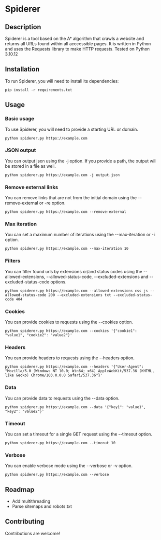 # Spiderer
## Description
Spiderer is a tool based on the A* algorithm that crawls a website and returns all URLs found within all acccessible pages. 
It is written in Python and uses the Requests library to make HTTP requests.
Tested on Python 3.10.12

## Installation
To run Spiderer, you will need to install its dependencies:
```
pip install -r requirements.txt
```

## Usage
### Basic usage
To use Spiderer, you will need to provide a starting URL or domain. 
```
python spiderer.py https://example.com 
```
### JSON output
You can output json using the -j option. If you provide a path, the output will be stored in a file as well.
```
python spiderer.py https://example.com -j output.json
```

### Remove external links
You can remove links that are not from the initial domain using the --remove-external or -re option.

```
python spiderer.py https://example.com --remove-external    
```

### Max iteration
You can set a maximum number of iterations using the --max-iteration or -i option.

```
python spiderer.py https://example.com --max-iteration 10
```

### Filters
You can filter found urls by extensions or/and status codes using the --allowed-extensions, --allowed-status-code, --excluded-extensions and --excluded-status-code options.

```
python spiderer.py https://example.com --allowed-extensions css js --allowed-status-code 200 --excluded-extensions txt --excluded-status-code 404 
```

### Cookies
You can provide cookies to requests using the --cookies option.

```
python spiderer.py https://example.com --cookies '{"cookie1": "value1", "cookie2": "value2"}'
```

### Headers
You can provide headers to requests using the --headers option.

```
python spiderer.py https://example.com --headers '{"User-Agent": "Mozilla/5.0 (Windows NT 10.0; Win64; x64) AppleWebKit/537.36 (KHTML, like Gecko) Chrome/103.0.0.0 Safari/537.36"}'
``` 

### Data
You can provide data to requests using the --data option.

```
python spiderer.py https://example.com --data '{"key1": "value1", "key2": "value2"}'
```

### Timeout
You can set a timeout for a single GET request using the --timeout option.

```
python spiderer.py https://example.com --timeout 10
``` 


### Verbose
You can enable verbose mode using the --verbose or -v option.

```
python spiderer.py https://example.com --verbose
```

## Roadmap
* Add multithreading
* Parse sitemaps and robots.txt

## Contributing
Contributions are welcome!
